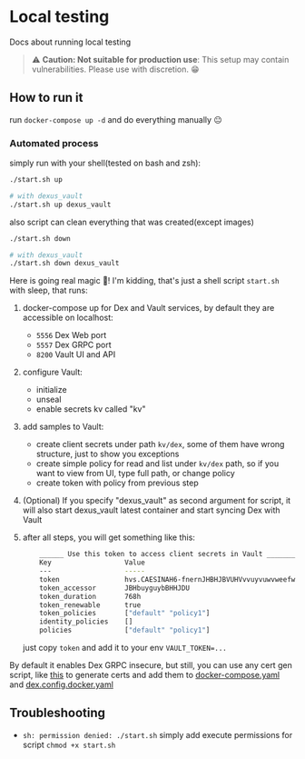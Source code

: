 # Local testing

Docs about running local testing

> :warning: **Caution: Not suitable for production use**: This setup may contain vulnerabilities. Please use with discretion. :grin:

## How to run it

run `docker-compose up -d` and do everything manually :neutral_face:

### Automated process

simply run with your shell(tested on bash and zsh):

```sh
./start.sh up

# with dexus_vault
./start.sh up dexus_vault
```

also script can clean everything that was created(except images)

```sh
./start.sh down

# with dexus_vault
./start.sh down dexus_vault
```

Here is going real magic :star2:! I'm kidding, that's just a shell script `start.sh` with sleep, that runs:

1. docker-compose up for Dex and Vault services, by default they are accessible on localhost:

    - `5556` Dex Web port
    - `5557` Dex GRPC port
    - `8200` Vault UI and API

2. configure Vault:

    - initialize
    - unseal
    - enable secrets kv called "kv"

3. add samples to Vault:

    - create client secrets under path `kv/dex`, some of them have wrong structure, just to show you exceptions
    - create simple policy for read and list under `kv/dex` path, so if you want to view from UI, type full path, or change policy
    - create token with policy from previous step

4. (Optional) If you specify "dexus_vault" as second argument for script, it will also start dexus_vault latest container and start syncing Dex with Vault

5. after all steps, you will get something like this:

    ```sh
        ______ Use this token to access client secrets in Vault _______
        Key                  Value
        ---                  -----
        token                hvs.CAESINAH6-fnernJHBHJBVUHVvvuyvuwvweefw
        token_accessor       JBHbuyguybBHHJDU
        token_duration       768h
        token_renewable      true
        token_policies       ["default" "policy1"]
        identity_policies    []
        policies             ["default" "policy1"]
    ```

    just copy `token` and add it to your env `VAULT_TOKEN=...`

By default it enables Dex GRPC insecure, but still, you can use any cert gen script, like [this](https://github.com/dexidp/dex/tree/master/examples/grpc-client) to generate certs and add them to [docker-compose.yaml](docker-compose.yaml) and [dex.config.docker.yaml](conf/dex.config.docker.yaml)

## Troubleshooting

- `sh: permission denied: ./start.sh` simply add execute permissions for script `chmod +x start.sh`
